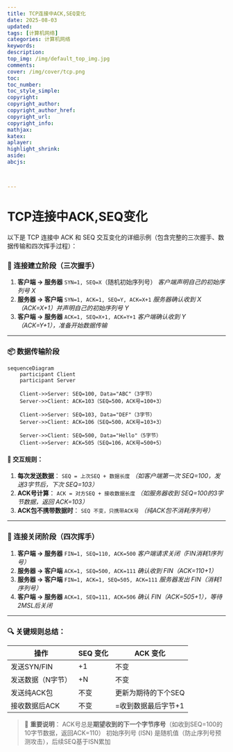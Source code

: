 ```yaml
---
title: TCP连接中ACK,SEQ变化
date: 2025-08-03
updated:
tags: [计算机网络]
categories: 计算机网络
keywords:
description:
top_img: /img/default_top_img.jpg
comments:
cover: /img/cover/tcp.png
toc:
toc_number:
toc_style_simple:
copyright:
copyright_author:
copyright_author_href:
copyright_url:
copyright_info:
mathjax:
katex:
aplayer:
highlight_shrink:
aside:
abcjs:



---
```




# TCP连接中ACK,SEQ变化

以下是 TCP 连接中 ACK 和 SEQ 交互变化的详细示例（包含完整的三次握手、数据传输和四次挥手过程）：

### 📡 连接建立阶段（三次握手）

1. **客户端 → 服务器**
   `SYN=1, SEQ=X`（随机初始序列号）
   *客户端声明自己的初始序列号 X*
2. **服务器 → 客户端**
   `SYN=1, ACK=1, SEQ=Y, ACK=X+1`
   *服务器确认收到 X（ACK=X+1）并声明自己的初始序列号 Y*
3. **客户端 → 服务器**
   `ACK=1, SEQ=X+1, ACK=Y+1`
   *客户端确认收到 Y（ACK=Y+1），准备开始数据传输*

------

### 📦 数据传输阶段

```mermaid
sequenceDiagram
    participant Client
    participant Server

    Client->>Server: SEQ=100, Data="ABC"（3字节）
    Server->>Client: ACK=103（SEQ=500，ACK号=100+3）
    
    Client->>Server: SEQ=103, Data="DEF"（3字节）
    Server->>Client: ACK=106（SEQ=500，ACK号=103+3）
    
    Server->>Client: SEQ=500, Data="Hello"（5字节）
    Client->>Server: ACK=505（SEQ=106，ACK号=500+5）
```

#### 🔄 交互规则：

1. **每次发送数据**：
   `SEQ = 上次SEQ + 数据长度`
   *（如客户端第一次 SEQ=100，发送3字节后，下次 SEQ=103）*
2. **ACK号计算**：
   `ACK = 对方SEQ + 接收数据长度`
   *（如服务器收到 SEQ=100的3字节数据，返回 ACK=103）*
3. **ACK包不携带数据时**：
   `SEQ 不变，只携带ACK号`
   *（纯ACK包不消耗序列号）*

------

### 🚪 连接关闭阶段（四次挥手）

1. **客户端 → 服务器**
   `FIN=1, SEQ=110, ACK=500`
   *客户端请求关闭（FIN消耗1序列号）*
2. **服务器 → 客户端**
   `ACK=1, SEQ=500, ACK=111`
   *确认收到 FIN（ACK=110+1）*
3. **服务器 → 客户端**
   `FIN=1, ACK=1, SEQ=505, ACK=111`
   *服务器发出 FIN（消耗1序列号）*
4. **客户端 → 服务器**
   `ACK=1, SEQ=111, ACK=506`
   *确认 FIN（ACK=505+1），等待2MSL后关闭*

------

### 🔍 关键规则总结：

| 操作              | SEQ 变化 | ACK 变化            |
| ----------------- | -------- | ------------------- |
| 发送SYN/FIN       | +1       | 不变                |
| 发送数据（N字节） | +N       | 不变                |
| 发送纯ACK包       | 不变     | 更新为期待的下个SEQ |
| 接收数据后ACK     | 不变     | =收到数据最后字节+1 |

> 📌 **重要说明**：
> ACK号总是​**​期望收到的下一个字节序号​**​（如收到SEQ=100的10字节数据，返回ACK=110）
> 初始序列号 (ISN) 是随机值（防止序列号预测攻击），后续SEQ基于ISN累加